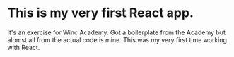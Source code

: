 # This is my very first React app. 
It's an exercise for Winc Academy. Got a boilerplate from the Academy but alomst all from the actual code is mine.
This was my very first time working with React. 
